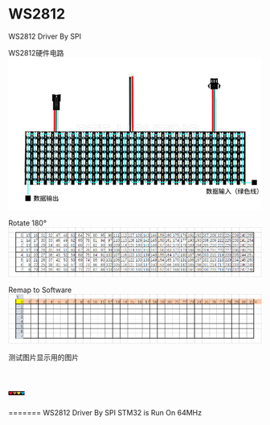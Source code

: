 # WS2812

WS2812 Driver By SPI 

WS2812硬件电路
![](2021-05-05-15-36-26.png)

Rotate 180°
![](2021-05-05-15-51-11.png)

Remap to Software
![](2021-05-05-23-14-48.png)


测试图片显示用的图片

![](5.bmp)
=======
=======
WS2812 Driver By SPI
STM32 is Run On 64MHz


